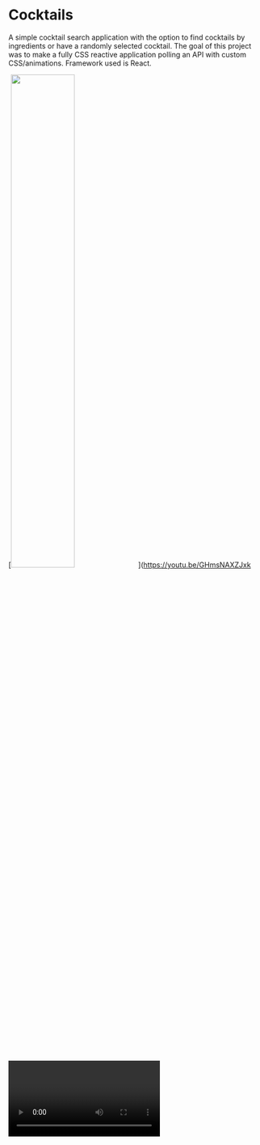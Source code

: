 # Cocktails

A simple cocktail search application with the option to find cocktails by ingredients or have a randomly selected cocktail. 
The goal of this project was to make a fully CSS reactive application polling an API with custom CSS/animations. Framework used is React.


[<img src="https://img.youtube.com/vi/<VIDEO ID>/maxresdefault.jpg" width="50%">](https://youtu.be/GHmsNAXZJxk<VIDEO ID>)

 